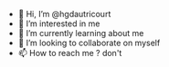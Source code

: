 - 👋 Hi, I’m @hgdautricourt
- 👀 I’m interested in me
- 🌱 I’m currently learning about me
- 💞️ I’m looking to collaborate on myself
- 📫 How to reach me ? don't

<!---
hgdautricourt/hgdautricourt is a ✨ special ✨ repository because its `README.md` (this file) appears on your GitHub profile.
You can click the Preview link to take a look at your changes.
--->
